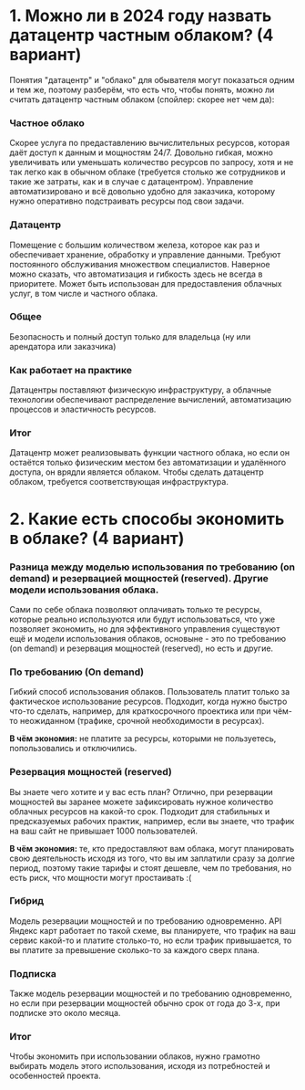 # 1. Можно ли в 2024 году назвать датацентр частным облаком? (4 вариант)
Понятия "датацентр" и "облако" для обывателя могут показаться одним и тем же, 
поэтому разберём, что есть что, чтобы понять, можно ли считать датацентр частным облаком (спойлер: скорее нет чем да):
### Частное облако
Скорее услуга по предаставлению вычислительных ресурсов, которая даёт доступ к данным и мощностям 24/7. 
Довольно гибкая, можно увеличивать или уменьшать количество ресурсов по запросу, хотя и не так легко как в обычном облаке 
(требуется столько же сотрудников и такие же затраты, как и в случае с датацентром).
Управление автоматизировано и всё довольно удобно для заказчика, которому нужно оперативно подстраивать ресурсы под свои задачи.
### Датацентр
Помещение с большим количеством железа, которое как раз и обеспечивает хранение, обработку и управление данными.
Требуют постоянного обслуживания множеством специалистов. 
Наверное можно сказать, что автоматизация и гибкость здесь не всегда в приоритете.
Может быть использован для предоставления облачных услуг, в том числе и частного облака.
### Общее
Безопасность и полный доступ только для владельца (ну или арендатора или заказчика)
### Как работает на практике
Датацентры поставляют физическую инфраструктуру, а облачные технологии обеспечивают распределение вычислений, 
автоматизацию процессов и эластичность ресурсов.
### Итог
Датацентр может реализовывать функции частного облака, но
если он остаётся только физическим местом без автоматизации и удалённого доступа, он врядли является облаком. 
Чтобы сделать датацентр облаком, требуется соответствующая инфраструктура. 

# 2. Какие есть способы экономить в облаке? (4 вариант)
### Разница между моделью использования по требованию (on demand) и резервацией мощностей (reserved). Другие модели использования облака.

Сами по себе облака позволяют оплачивать только те ресурсы, которые реально используются или будут использоваться, что уже позволяет экономить,
но для эффективного управления существуют ещё и модели использования облаков, основыне - это по требованию (on demand) и резервация мощностей (reserved), но есть и другие.

### По требованию (On demand)
Гибкий способ использования облаков. Пользователь платит только за фактическое использование ресурсов. 
Подходит, когда нужно быстро что-то сделать, например, для краткосрочного проектика или при чём-то неожиданном (трафике, срочной необходимости в ресурсах).

**В чём экономия:** не платите за ресурсы, которыми не пользуетесь, попользовались и отключились.

### Резервация мощностей (reserved)

Вы знаете чего хотите и у вас есть план? Отлично, при резервации мощностей вы заранее можете зафиксировать нужное количество облачных ресурсов на какой-то срок. 
Подходит для стабильных и предсказуемых рабочих практик, например, если вы знаете, что трафик на ваш сайт не привышает 1000 пользователей.

**В чём экономия:** те, кто предоставляют вам облака, могут планировать свою деятельность исходя из того, что вы им заплатили сразу за долгие период,
поэтому такие тарифы и стоят дешевле, чем по требования, но есть риск, что мощности могут простаивать :(

### Гибрид
Модель резервации мощностей и по требованию одновременно. API Яндекс карт работает по такой схеме, вы планируете, что трафик на ваш сервис какой-то и платите столько-то, 
но если трафик привышается, то вы платите за превышение сколько-то за каждого сверх плана.

### Подписка
Также модель резервации мощностей и по требованию одновременно, но если при резервации мощностей обычно срок от года до 3-х, при подписке это около месяца.

### Итог
Чтобы экономить при использовании облаков, нужно грамотно выбирать модель этого использования, исходя из потребностей и особенностей проекта.
